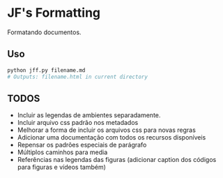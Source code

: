 # JF's Formatting

Formatando documentos.

## Uso

```bash
python jff.py filename.md
# Outputs: filename.html in current directory
```

## TODOS

- Incluir as legendas de ambientes separadamente.
- Incluir arquivo css padrão nos metadados
- Melhorar a forma de incluir os arquivos css para novas regras
- Adicionar uma documentação com todos os recursos disponíveis
- Repensar os padrões especiais de parágrafo
- Múltiplos caminhos para media
- Referências nas legendas das figuras (adicionar caption dos códigos para figuras e vídeos também)